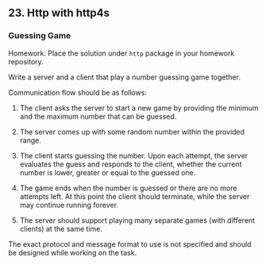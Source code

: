 ## 23. Http with http4s

### Guessing Game

Homework. Place the solution under `http` package in your homework repository.

Write a server and a client that play a number guessing game together.

Communication flow should be as follows:

1. The client asks the server to start a new game by providing the minimum and the maximum number that can be guessed.

2. The server comes up with some random number within the provided range.

3. The client starts guessing the number. Upon each attempt, the server evaluates the guess and responds to the client, whether the current number is lower, greater or equal to the guessed one.

4. The game ends when the number is guessed or there are no more attempts left. At this point the client should terminate, while the server may continue running forever.

5. The server should support playing many separate games (with different clients) at the same time.


The exact protocol and message format to use is not specified and should be designed while working on the task.

